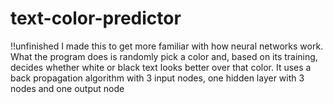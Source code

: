 # text-color-predictor  
!!unfinished
I made this to get more familiar with how neural networks work.  
What the program does is randomly pick a color and, based on its training, decides whether white or black text looks better over that color. 
It uses a back propagation algorithm with 3 input nodes, one hidden layer with 3 nodes and one output node

